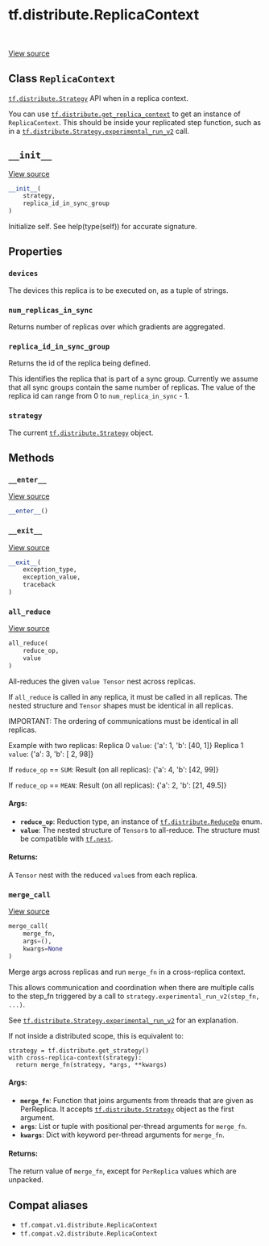 <div itemscope itemtype="http://developers.google.com/ReferenceObject">
<meta itemprop="name" content="tf.distribute.ReplicaContext" />
<meta itemprop="path" content="Stable" />
<meta itemprop="property" content="devices"/>
<meta itemprop="property" content="num_replicas_in_sync"/>
<meta itemprop="property" content="replica_id_in_sync_group"/>
<meta itemprop="property" content="strategy"/>
<meta itemprop="property" content="__enter__"/>
<meta itemprop="property" content="__exit__"/>
<meta itemprop="property" content="__init__"/>
<meta itemprop="property" content="all_reduce"/>
<meta itemprop="property" content="merge_call"/>
</div>

# tf.distribute.ReplicaContext

<!-- Insert buttons and diff -->

<table class="tfo-notebook-buttons tfo-api" align="left">
</table>

<a target="_blank" href="/code/stable/tensorflow/python/distribute/distribute_lib.py">View source</a>



## Class `ReplicaContext`

<a href="../../tf/distribute/Strategy.md"><code>tf.distribute.Strategy</code></a> API when in a replica context.



<!-- Placeholder for "Used in" -->

You can use <a href="../../tf/distribute/get_replica_context.md"><code>tf.distribute.get_replica_context</code></a> to get an instance of
`ReplicaContext`. This should be inside your replicated step function, such
as in a <a href="../../tf/distribute/Strategy.md#experimental_run_v2"><code>tf.distribute.Strategy.experimental_run_v2</code></a> call.

<h2 id="__init__"><code>__init__</code></h2>

<a target="_blank" href="/code/stable/tensorflow/python/distribute/distribute_lib.py">View source</a>

``` python
__init__(
    strategy,
    replica_id_in_sync_group
)
```

Initialize self.  See help(type(self)) for accurate signature.




## Properties

<h3 id="devices"><code>devices</code></h3>

The devices this replica is to be executed on, as a tuple of strings.


<h3 id="num_replicas_in_sync"><code>num_replicas_in_sync</code></h3>

Returns number of replicas over which gradients are aggregated.


<h3 id="replica_id_in_sync_group"><code>replica_id_in_sync_group</code></h3>

Returns the id of the replica being defined.

This identifies the replica that is part of a sync group. Currently we
assume that all sync groups contain the same number of replicas. The value
of the replica id can range from 0 to `num_replica_in_sync` - 1.

<h3 id="strategy"><code>strategy</code></h3>

The current <a href="../../tf/distribute/Strategy.md"><code>tf.distribute.Strategy</code></a> object.




## Methods

<h3 id="__enter__"><code>__enter__</code></h3>

<a target="_blank" href="/code/stable/tensorflow/python/distribute/distribute_lib.py">View source</a>

``` python
__enter__()
```




<h3 id="__exit__"><code>__exit__</code></h3>

<a target="_blank" href="/code/stable/tensorflow/python/distribute/distribute_lib.py">View source</a>

``` python
__exit__(
    exception_type,
    exception_value,
    traceback
)
```




<h3 id="all_reduce"><code>all_reduce</code></h3>

<a target="_blank" href="/code/stable/tensorflow/python/distribute/distribute_lib.py">View source</a>

``` python
all_reduce(
    reduce_op,
    value
)
```

All-reduces the given `value Tensor` nest across replicas.

If `all_reduce` is called in any replica, it must be called in all replicas.
The nested structure and `Tensor` shapes must be identical in all replicas.

IMPORTANT: The ordering of communications must be identical in all replicas.

Example with two replicas:
  Replica 0 `value`: {'a': 1, 'b': [40, 1]}
  Replica 1 `value`: {'a': 3, 'b': [ 2, 98]}

  If `reduce_op` == `SUM`:
    Result (on all replicas): {'a': 4, 'b': [42, 99]}

  If `reduce_op` == `MEAN`:
    Result (on all replicas): {'a': 2, 'b': [21, 49.5]}

#### Args:


* <b>`reduce_op`</b>: Reduction type, an instance of <a href="../../tf/distribute/ReduceOp.md"><code>tf.distribute.ReduceOp</code></a> enum.
* <b>`value`</b>: The nested structure of `Tensor`s to all-reduce. The structure must
  be compatible with <a href="../../tf/nest.md"><code>tf.nest</code></a>.


#### Returns:

A `Tensor` nest with the reduced `value`s from each replica.


<h3 id="merge_call"><code>merge_call</code></h3>

<a target="_blank" href="/code/stable/tensorflow/python/distribute/distribute_lib.py">View source</a>

``` python
merge_call(
    merge_fn,
    args=(),
    kwargs=None
)
```

Merge args across replicas and run `merge_fn` in a cross-replica context.

This allows communication and coordination when there are multiple calls
to the step_fn triggered by a call to
`strategy.experimental_run_v2(step_fn, ...)`.

See <a href="../../tf/distribute/Strategy.md#experimental_run_v2"><code>tf.distribute.Strategy.experimental_run_v2</code></a> for an
explanation.

If not inside a distributed scope, this is equivalent to:

```
strategy = tf.distribute.get_strategy()
with cross-replica-context(strategy):
  return merge_fn(strategy, *args, **kwargs)
```

#### Args:


* <b>`merge_fn`</b>: Function that joins arguments from threads that are given as
  PerReplica. It accepts <a href="../../tf/distribute/Strategy.md"><code>tf.distribute.Strategy</code></a> object as
  the first argument.
* <b>`args`</b>: List or tuple with positional per-thread arguments for `merge_fn`.
* <b>`kwargs`</b>: Dict with keyword per-thread arguments for `merge_fn`.


#### Returns:

The return value of `merge_fn`, except for `PerReplica` values which are
unpacked.






## Compat aliases

* `tf.compat.v1.distribute.ReplicaContext`
* `tf.compat.v2.distribute.ReplicaContext`

